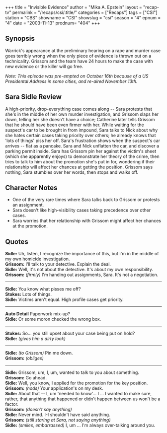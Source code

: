 +++
title = "Invisible Evidence"
author = "Mika A. Epstein"
layout = "recap-tv"
permalink = "/recaps/csi/:title/"
categories = ["Recaps"]
tags = ["CSI"]
station = "CBS"
showname = "CSI"
showslug = "csi"
season = "4"
epnum = "4"
date = "2003-11-13"
prodnum= "404"
+++

## Synopsis

Warrick's appearance at the preliminary hearing on a rape and murder case goes terribly wrong when the only piece of evidence is thrown out on a technicality. Grissom and the team have 24 hours to make the case with new evidence or the killer will go free.

_Note: This episode was pre-empted on October 16th because of a US Presidental Address in some cities, and re-aired November 13th._

## Sara Sidle Review

A high-priority, drop-everything case comes along -- Sara protests that she's in the middle of her own murder investigation, and Grissom slaps her down, telling her she doesn't have a choice; Catherine later tells Grissom that he should have been even firmer with her. While waiting for the suspect's car to be brought in from impound, Sara talks to Nick about why she hates certain cases taking priority over others; he already knows that 'lots of things' piss her off. Sara's frustration shows when the suspect's car arrives -- flat as a pancake. Sara and Nick unflatten the car, and discover a parking permit inside. Sara has Grissom pin her against the victim's sheet (which she apparently enjoys) to demonstrate her theory of the crime, then tries to talk to him about the promotion she's put in for, wondering if their relationship will affect her chances at getting the position. Grissom says nothing, Sara stumbles over her words, then stops and walks off.

## Character Notes

* One of the very rare times where Sara talks back to Grissom or protests an assignment.   
* Sara doesn't like high-visibility cases taking precedence over other cases.  
* Sara worries that her relationship with Grissom might affect her chances at the promotion.

## Quotes

**Sidle:** Uh, listen, I recognize the importance of this, but I'm in the middle of my own homicide investigation.  
**Grissom:** I'll talk to your detective. Explain the deal.  
**Sidle:** Well, it's not about the detective. It's about my own responsibility.  
**Grissom:** _(firmly)_ I'm handing out assignments, Sara. It's not a negotiation.  

- - -

**Sidle:** You know what pisses me off?  
**Stokes:** Lots of things.  
**Sidle:** Victims aren't equal. High profile cases get priority.  

- - -

**Auto Detail** Paperwork mix-up?  
**Sidle:** Or some moron checked the wrong box.  

- - -

**Stokes:** So... you still upset about your case being put on hold?  
**Sidle:** _(gives him a dirty look)_  

- - -

**Sidle:** _(to Grissom)_ Pin me down.  
**Grissom:** _(obliges)_  

- - -

**Sidle:** Grissom, um, I, um, wanted to talk to you about something.  
**Grissom:** Go ahead.  
**Sidle:** Well, you know, I applied for the promotion for the key position.  
**Grissom:** _(nods)_ Your application's on my desk.  
**Sidle:** About that -- I, um 'needed to know'... I ... I wanted to make sure, rather, that anything that happened or didn't happen between us won't be a factor.  
**Grissom:** _(doesn't say anything)_  
**Sidle:** Never mind. I-I shouldn't have said anything.  
**Grissom:** _(still staring at Sara, not saying anything)_  
**Sidle:** _(smiles, embarrassed)_ I, um ... I'm always over-talking around you.
